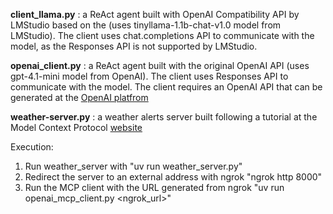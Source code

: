 **client_llama.py** : a ReAct agent built with OpenAI Compatibility API by LMStudio based on the (uses tinyllama-1.1b-chat-v1.0 model from LMStudio). The client uses chat.completions API to communicate with the model, as the Responses API is not supported by LMStudio.

**openai_client.py** : a ReAct agent built with the original OpenAI API (uses gpt-4.1-mini model from OpenAI). The client uses Responses API to communicate with the model. The client requires an OpenAI API that can be generated at the [OpenAI platfrom](https://openai.com/api/)

**weather-server.py** : a weather alerts server built following a tutorial at the Model Context Protocol [website](https://modelcontextprotocol.io/docs/develop/build-server) 

Execution:

1. Run weather_server with "uv run weather_server.py"
2. Redirect the server to an external address with ngrok "ngrok http 8000"
3. Run the MCP client with the URL generated from ngrok "uv run openai_mcp_client.py <ngrok_url>" 
